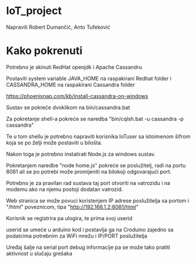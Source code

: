 # IoT_project
Napravili Robert Dumančić, Anto Tufeković

# Kako pokrenuti
Potrebno je skinuti RedHat openjdk i Apache Cassandru

Postaviti system variable JAVA_HOME na raspakirani Redhat folder i CASSANDRA_HOME na raspakirani Cassandra folder

https://phoenixnap.com/kb/install-cassandra-on-windows

Sustav se pokreće dvoklikom na bin/cassandra.bat

Za pokretanje shell-a pokreće se naredba "bin/cqlsh.bat -u cassandra -p cassandra"

Te u tom shellu je potrebno napraviti korisnika IoTuser sa istoimenom šifrom koja se po želji može postaviti u bilošta.

Nakon toga je potrebno instalirati Node.js za windows sustav.

Pokretanjem naredbe "node home.js" pokreće se poslužitelj, radi na portu 8081 ali se po potrebi može promijeniti na bilokoji odgovarajući port.

Potrebno je za pravilan rad sustava taj port otvoriti na vatrozidu i na modemu ako na njemu postoji dodatan vatrozid.

Web stranica se može povuci koristenjem IP adrese poslužitelja sa portom i "/html" poveznicom, tipa "http://192.168.1.2:8081/html"

Korisnik se registrira pa ulogira, te prima svoj userid

userid se umeće u arduino kod i postavlja ga na Croduino zajedno sa podatcima potrebnim za WiFi mrežu i IP/PORT poslužitelja

Uređaj šalje na serial port debug informacije pa se može tako pratiti aktivnost u slučaju grešaka
